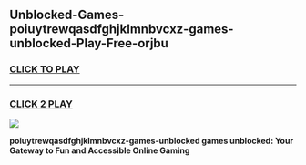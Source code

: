 
## Unblocked-Games-poiuytrewqasdfghjklmnbvcxz-games-unblocked-Play-Free-orjbu
<h3>
<a href="https://premium76.site?title=poiuytrewqasdfghjklmnbvcxz-games-unblocked&ref=10A">CLICK TO PLAY</a></h3>
<hr>

<h3>
<a href="https://premium76.site?title=poiuytrewqasdfghjklmnbvcxz-games-unblocked&ref=10A">CLICK 2 PLAY</a>
  
</h3>

<a href="https://premium76.site?title=poiuytrewqasdfghjklmnbvcxz-games-unblocked&ref=10A"><img src="https://clearcache.store/games.png"></a>


**poiuytrewqasdfghjklmnbvcxz-games-unblocked games unblocked: Your Gateway to Fun and Accessible Online Gaming**

